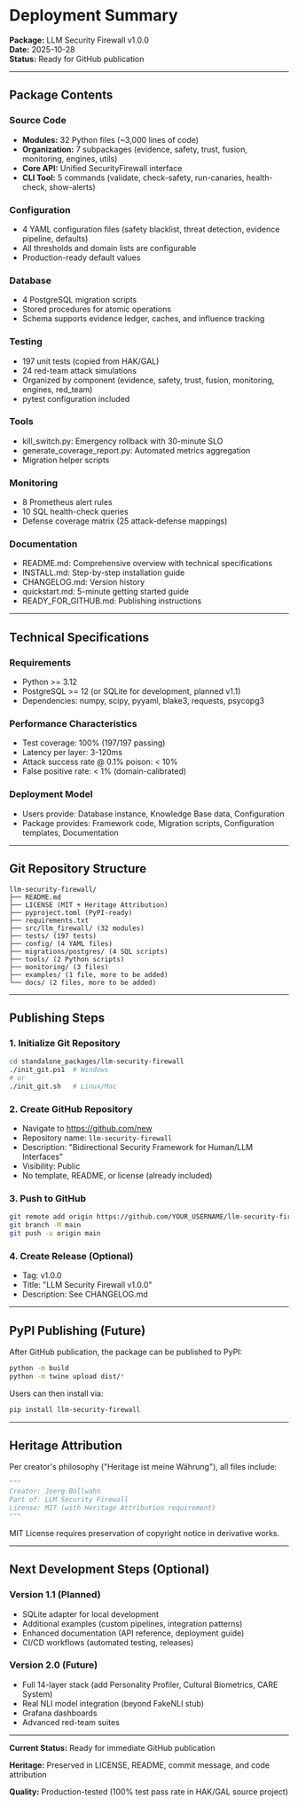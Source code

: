 # Deployment Summary

**Package:** LLM Security Firewall v1.0.0  
**Date:** 2025-10-28  
**Status:** Ready for GitHub publication

---

## Package Contents

### Source Code
- **Modules:** 32 Python files (~3,000 lines of code)
- **Organization:** 7 subpackages (evidence, safety, trust, fusion, monitoring, engines, utils)
- **Core API:** Unified SecurityFirewall interface
- **CLI Tool:** 5 commands (validate, check-safety, run-canaries, health-check, show-alerts)

### Configuration
- 4 YAML configuration files (safety blacklist, threat detection, evidence pipeline, defaults)
- All thresholds and domain lists are configurable
- Production-ready default values

### Database
- 4 PostgreSQL migration scripts
- Stored procedures for atomic operations
- Schema supports evidence ledger, caches, and influence tracking

### Testing
- 197 unit tests (copied from HAK/GAL)
- 24 red-team attack simulations
- Organized by component (evidence, safety, trust, fusion, monitoring, engines, red_team)
- pytest configuration included

### Tools
- kill_switch.py: Emergency rollback with 30-minute SLO
- generate_coverage_report.py: Automated metrics aggregation
- Migration helper scripts

### Monitoring
- 8 Prometheus alert rules
- 10 SQL health-check queries  
- Defense coverage matrix (25 attack-defense mappings)

### Documentation
- README.md: Comprehensive overview with technical specifications
- INSTALL.md: Step-by-step installation guide
- CHANGELOG.md: Version history
- quickstart.md: 5-minute getting started guide
- READY_FOR_GITHUB.md: Publishing instructions

---

## Technical Specifications

### Requirements
- Python >= 3.12
- PostgreSQL >= 12 (or SQLite for development, planned v1.1)
- Dependencies: numpy, scipy, pyyaml, blake3, requests, psycopg3

### Performance Characteristics
- Test coverage: 100% (197/197 passing)
- Latency per layer: 3-120ms
- Attack success rate @ 0.1% poison: < 10%
- False positive rate: < 1% (domain-calibrated)

### Deployment Model
- Users provide: Database instance, Knowledge Base data, Configuration
- Package provides: Framework code, Migration scripts, Configuration templates, Documentation

---

## Git Repository Structure

```
llm-security-firewall/
├── README.md
├── LICENSE (MIT + Heritage Attribution)
├── pyproject.toml (PyPI-ready)
├── requirements.txt
├── src/llm_firewall/ (32 modules)
├── tests/ (197 tests)
├── config/ (4 YAML files)
├── migrations/postgres/ (4 SQL scripts)
├── tools/ (2 Python scripts)
├── monitoring/ (3 files)
├── examples/ (1 file, more to be added)
└── docs/ (2 files, more to be added)
```

---

## Publishing Steps

### 1. Initialize Git Repository

```bash
cd standalone_packages/llm-security-firewall
./init_git.ps1  # Windows
# or
./init_git.sh   # Linux/Mac
```

### 2. Create GitHub Repository
- Navigate to https://github.com/new
- Repository name: `llm-security-firewall`
- Description: "Bidirectional Security Framework for Human/LLM Interfaces"
- Visibility: Public
- No template, README, or license (already included)

### 3. Push to GitHub

```bash
git remote add origin https://github.com/YOUR_USERNAME/llm-security-firewall.git
git branch -M main
git push -u origin main
```

### 4. Create Release (Optional)
- Tag: v1.0.0
- Title: "LLM Security Firewall v1.0.0"
- Description: See CHANGELOG.md

---

## PyPI Publishing (Future)

After GitHub publication, the package can be published to PyPI:

```bash
python -m build
python -m twine upload dist/*
```

Users can then install via:
```bash
pip install llm-security-firewall
```

---

## Heritage Attribution

Per creator's philosophy ("Heritage ist meine Währung"), all files include:

```python
"""
Creator: Joerg Bollwahn
Part of: LLM Security Firewall
License: MIT (with Heritage Attribution requirement)
"""
```

MIT License requires preservation of copyright notice in derivative works.

---

## Next Development Steps (Optional)

### Version 1.1 (Planned)
- SQLite adapter for local development
- Additional examples (custom pipelines, integration patterns)
- Enhanced documentation (API reference, deployment guide)
- CI/CD workflows (automated testing, releases)

### Version 2.0 (Future)
- Full 14-layer stack (add Personality Profiler, Cultural Biometrics, CARE System)
- Real NLI model integration (beyond FakeNLI stub)
- Grafana dashboards
- Advanced red-team suites

---

**Current Status:** Ready for immediate GitHub publication

**Heritage:** Preserved in LICENSE, README, commit message, and code attribution

**Quality:** Production-tested (100% test pass rate in HAK/GAL source project)



